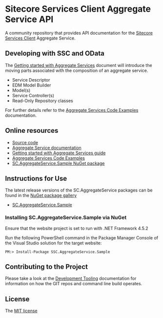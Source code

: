# Sitecore Services Client Aggregate Service API

A community repository that provides API documentation for the [Sitecore Services Client][6] Aggregate Service.


## Developing with SSC and OData

The [Getting started with Aggregate Services][3] document will introduce the moving parts associated with the composition of an aggregate service.

* Service Descriptor
* EDM Model Builder
* Model(s)
* Service Controller(s)
* Read-Only Repository classes

For further details refer to the [Aggregate Services Code Examples][4] documentation.

## Online resources

 - [Source code][1]
 - [Aggregate Service documentation][2]
 - [Getting started with Aggregate Services guide][3]
 - [Aggregate Services Code Examples][4]
 - [SC.AggregateService.Sample NuGet package][8]


## Instructions for Use

The latest release versions of the SC.AggregateService packages can be found in the [NuGet package gallery][9]

* [SC.AggregateService.Sample][8] 


### Installing SC.AggregateService.Sample via NuGet

Ensure that the website project is set to run with .NET Framework 4.5.2

Run the following PowerShell command in the Package Manager Console of the Visual Studio solution for the target website:

    PM:> Install-Package SSC.AggregateService.Sample



## Contributing to the Project

Please take a look at the [Development Tooling][5] documentation for information on how the GIT repos and command line build operates.


## License

The [MIT license][7]


 [1]: https://github.com/kevinobee/SSC.AggregateService/
 [2]: http://docs.sscaggregateservice.apiary.io/
 [3]: doc\features\Aggregate-Services-Getting-Started.md
 [4]: doc\features\Aggregate-Services-Code-Examples.md
 [5]: doc\Development-Tooling.md
 [6]: https://sitecorecontextitem.wordpress.com/2015/01/07/what-is-sitecore-services-client/
 [7]: https://github.com/kevinobee/SSC.AggregateService/blob/master/LICENSE
 [8]: https://www.nuget.org/packages/SSC.AggregateService.Sample/
 [9]: https://www.nuget.org/packages/ 